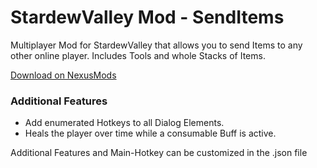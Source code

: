 # StardewValley Mod - SendItems
Multiplayer Mod for StardewValley that allows you to send Items to any other online player. Includes Tools and whole Stacks of Items.

[Download on NexusMods](https://www.nexusmods.com/stardewvalley/mods/13794/)


### Additional Features
- Add enumerated Hotkeys to all Dialog Elements.
- Heals the player over time while a consumable Buff is active.


Additional Features and Main-Hotkey can be customized in the .json file
